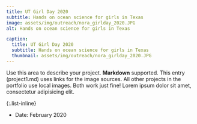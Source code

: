 ```yaml
---
title: UT Girl Day 2020
subtitle: Hands on ocean science for girls in Texas
image: assets/img/outreach/nora_girlday_2020.JPG
alt: Hands on ocean science for girls in Texas   

caption:
  title: UT Girl Day 2020
  subtitle: Hands on ocean science for girls in Texas
  thumbnail: assets/img/outreach/nora_girlday_2020.JPG
---
```

Use this area to describe your project. **Markdown** supported. This entry (project1.md) uses links for the image sources. All other projects in the portfolio use local images. Both work just fine! Lorem ipsum dolor sit amet, consectetur adipisicing elit. 

{:.list-inline}
- Date: February 2020
